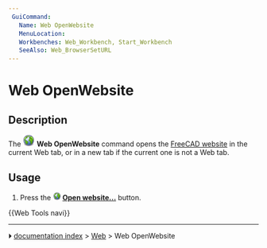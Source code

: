 ```yaml
---
 GuiCommand:
   Name: Web OpenWebsite
   MenuLocation: 
   Workbenches: Web_Workbench, Start_Workbench
   SeeAlso: Web_BrowserSetURL
---
```


# Web OpenWebsite

## Description

The <img alt="" src=images/Web_OpenWebsite.svg  style="width:24px;"> **Web OpenWebsite** command opens the [FreeCAD website](https://freecadweb.org) in the current Web tab, or in a new tab if the current one is not a Web tab.

## Usage

1.  Press the **<img src="images/Web_OpenWebsite.svg" width=16px> [Open website...](Web_OpenWebsite.md)** button.




 {{Web Tools navi}}



---
⏵ [documentation index](../README.md) > [Web](Web_Workbench.md) > Web OpenWebsite
